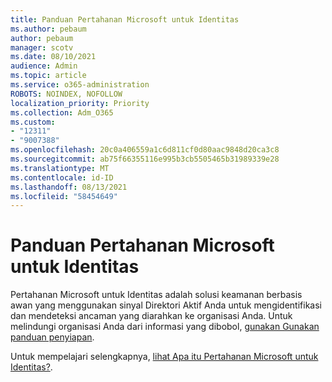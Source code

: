```yaml
---
title: Panduan Pertahanan Microsoft untuk Identitas
ms.author: pebaum
author: pebaum
manager: scotv
ms.date: 08/10/2021
audience: Admin
ms.topic: article
ms.service: o365-administration
ROBOTS: NOINDEX, NOFOLLOW
localization_priority: Priority
ms.collection: Adm_O365
ms.custom:
- "12311"
- "9007388"
ms.openlocfilehash: 20c0a406559a1c6d811cf0d80aac9848d20ca3c8
ms.sourcegitcommit: ab75f66355116e995b3cb5505465b31989339e28
ms.translationtype: MT
ms.contentlocale: id-ID
ms.lasthandoff: 08/13/2021
ms.locfileid: "58454649"
---
```

# <a name="microsoft-defender-for-identity-guide"></a>Panduan Pertahanan Microsoft untuk Identitas

Pertahanan Microsoft untuk Identitas adalah solusi keamanan berbasis awan yang menggunakan sinyal Direktori Aktif Anda untuk mengidentifikasi dan mendeteksi ancaman yang diarahkan ke organisasi Anda. Untuk melindungi organisasi Anda dari informasi yang dibobol, [gunakan Gunakan panduan penyiapan](https://portal.office.com/adminportal/home?#/modernonboarding/microsoftdefenderforidentitysetupguide). 

Untuk mempelajari selengkapnya, [lihat Apa itu Pertahanan Microsoft untuk Identitas?](https://docs.microsoft.com/defender-for-identity/what-is).  

